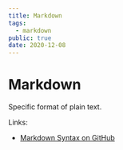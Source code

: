 ```yaml
---
title: Markdown
tags:
  - markdown
public: true
date: 2020-12-08
---
```


# Markdown

Specific format of plain text. 

Links:

* [Markdown Syntax on GitHub](https://github.com/adam-p/markdown-here/wiki/Markdown-Cheatsheet)
